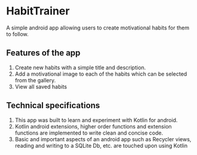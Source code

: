 # HabitTrainer
A simple android app allowing users to create motivational habits for them to follow.

## Features of the app
1. Create new habits with a simple title and description.
2. Add a motivational image to each of the habits which can be selected from the gallery.
3. View all saved habits

## Technical specifications
1. This app was built to learn and experiment with Kotlin for android.
2. Kotlin android extensions, higher order functions and extension functions are implemented to write clean and concise code.
3. Basic and important aspects of an android app such as Recycler views, reading and writing to a SQLite Db, etc.
are touched upon using Kotlin


